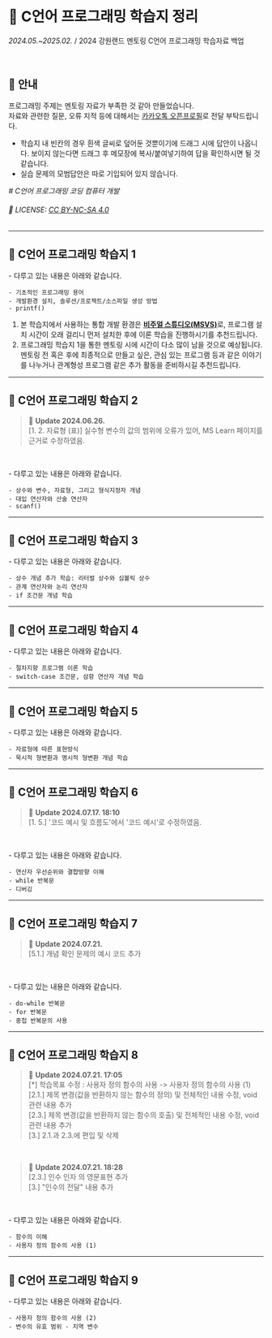 # 📢 **C언어 프로그래밍 학습지 정리**
_2024.05.~2025.02._ / 2024 강원랜드 멘토링 C언어 프로그래밍 학습자료 백업

<br>

## 📌 안내

프로그래밍 주제는 멘토링 자료가 부족한 것 같아 만들었습니다.  
자료와 관련한 질문, 오류 지적 등에 대해서는 [카카오톡 오픈프로필]로 전달 부탁드립니다.

* 학습지 내 빈칸의 경우 흰색 글씨로 덮어둔 것뿐이기에 드래그 시에 답안이 나옵니다. 보이지 않는다면 드래그 후 메모장에 복사/붙여넣기하여 답을 확인하시면 될 것 같습니다.  
* 실습 문제의 모범답안은 따로 기입되어 있지 않습니다.

*\# C언어 프로그래밍 코딩 컴퓨터 개발*

###### 💾 LICENSE: [CC BY-NC-SA 4.0][CCL]

<!-- 참조 링크 -->
[카카오톡 오픈프로필]: http://open.kakao.com/me/voo247 "박예원 하이샘"
[CCL]: https://creativecommons.org/licenses/by-nc-sa/4.0/deed.ko "저작자표시-비영리-동일조건변경허락 4.0"

***

## 📖 C언어 프로그래밍 학습지 1

\- 다루고 있는 내용은 아래와 같습니다.

    - 기초적인 프로그래밍 용어
    - 개발환경 설치, 솔루션/프로젝트/소스파일 생성 방법
    - printf()

1. 본 학습지에서 사용하는 통합 개발 환경은 <u>**비주얼 스튜디오(MSVS)**</u>로, 프로그램 설치 시간이 오래 걸리니 먼저 설치한 후에 이론 학습을 진행하시기를 추천드립니다.
2. 프로그래밍 학습지 1을 통한 멘토링 시에 시간이 다소 많이 남을 것으로 예상됩니다. 멘토링 전 혹은 후에 최종적으로 만들고 싶은, 관심 있는 프로그램 등과 같은 이야기를 나누거나 관계형성 프로그램 같은 추가 활동을 준비하시길 추천드립니다.

***

## 📖 C언어 프로그래밍 학습지 2

> 🔔 **Update 2024.06.26.**  
> \[1. 2. 자료형 (표)] 실수형 변수의 값의 범위에 오류가 있어, MS Learn 페이지를 근거로 수정하였음.  
<br>

\- 다루고 있는 내용은 아래와 같습니다.

    - 상수와 변수, 자료형, 그리고 형식지정자 개념
    - 대입 연산자와 산술 연산자
    - scanf()

***

## 📖 C언어 프로그래밍 학습지 3

\- 다루고 있는 내용은 아래와 같습니다.

    - 상수 개념 추가 학습: 리터럴 상수와 심볼릭 상수
    - 관계 연산자와 논리 연산자
    - if 조건문 개념 학습

***

## 📖 C언어 프로그래밍 학습지 4

\- 다루고 있는 내용은 아래와 같습니다.

    - 절차지향 프로그램 이론 학습
    - switch-case 조건문, 삼항 연산자 개념 학습

***

## 📖 C언어 프로그래밍 학습지 5

\- 다루고 있는 내용은 아래와 같습니다.

    - 자료형에 따른 표현방식
    - 묵시적 형변환과 명시적 형변환 개념 학습

***

## 📖 C언어 프로그래밍 학습지 6

> 🔔 **Update 2024.07.17. 18:10**  
> \[1. 5.] '코드 예시 및 흐름도'에서 '코드 예시'로 수정하였음.
<br>

\- 다루고 있는 내용은 아래와 같습니다.

    - 연산자 우선순위와 결합방향 이해
    - while 반복문
    - 디버깅

***

## 📖 C언어 프로그래밍 학습지 7

> 🔔 **Update 2024.07.21.**  
> \[5.1.] 개념 확인 문제의 예시 코드 추가  
<br>

\- 다루고 있는 내용은 아래와 같습니다.

    - do-while 반복문
    - for 반복문
    - 중첩 반복문의 사용

***

## 📖 C언어 프로그래밍 학습지 8

> 🔔 **Update 2024.07.21. 17:05**  
> \[*] 학습목표 수정 : 사용자 정의 함수의 사용 -> 사용자 정의 함수의 사용 (1)  
> \[2.1.] 제목 변경(값을 반환하지 않는 함수의 정의) 및 전체적인 내용 수정, void 관련 내용 추가  
> \[2.3.] 제목 변경(값을 반환하지 않는 함수의 호출) 및 전체적인 내용 수정, void 관련 내용 추가  
> \[3.] 2.1.과 2.3.에 편입 및 삭제  
<br>

> 🔔 **Update 2024.07.21. 18:28**  
> \[2.3.] 인수 인자 의 영문표현 추가  
> \[3.] "인수의 전달" 내용 추가  
<br>

\- 다루고 있는 내용은 아래와 같습니다.

    - 함수의 이해
    - 사용자 정의 함수의 사용 (1)

***

## 📖 C언어 프로그래밍 학습지 9

\- 다루고 있는 내용은 아래와 같습니다.

    - 사용자 정의 함수의 사용 (2)
    - 변수의 유효 범위 - 지역 변수
